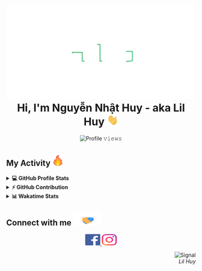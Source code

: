 <!-- Header -->
<h1 align="center">
  <img src="./images/logo.svg" width="500">
  <br>
  Hi, I'm Nguyễn Nhật Huy - aka Lil Huy <img src="./images/hi.gif" width="30px" height="30px">
</h1>

<!-- Counter -->
<p align="center">
  <img alt="Profile 𝚟𝚒𝚎𝚠𝚜" height="20px" src="https://hits.seeyoufarm.com/api/count/incr/badge.svg?url=https://github.com/oHTGo&count_bg=%23579E91&title_bg=%23555555&icon=&icon_color=%23E7E7E7&title=Views&edge_flat=false">
</p>

<!-- Dragon -->
<!-- <p align="center">
  <img alt="Dragon" height="300px" src="./images/dragon.png">
</p> -->

<!-- My Activity -->
<h2>My Activity <img src="./images/github-stats.gif" height="35px"></h2>
<details> 
  <summary><b>💻 GitHub Profile Stats</b></summary>
  <br>
  <p align="center">
    <img alt="Mosted used languages" src="https://github-readme-stats.vercel.app/api/top-langs/?username=oHTGo&layout=compact&theme=dark" height="192px"/>
    <br>
	  <img src="https://github-readme-stats.vercel.app/api?username=oHTGo&show_icons=true&icon_color=ffffff&theme=dark" alt="oHTGo's Github Stats" height="192px"/>
    <br>
    <b>Note:</b> Top languages is only a metric of the languages my public code consists of and doesn't reflect experience or skill level.
  </p>
</details>
<details>
  <summary><b>⚡ GitHub Contribution</b></summary>
  <br>
  <p><img alt="oHTGo's GitHub Contribution" src="https://github.com/oHTGo/oHTGo/blob/snake/snake.svg"/></p>
  <br>
</details>
<details> 
  <summary><b>📊 Wakatime Stats</b></summary>
  <br>
  
<!--START_SECTION:waka-->
**I'm a Night 🦉** 

```text
🌞 Morning    60 commits     ███░░░░░░░░░░░░░░░░░░░░░░   14.32% 
🌆 Daytime    136 commits    ████████░░░░░░░░░░░░░░░░░   32.46% 
🌃 Evening    178 commits    ██████████░░░░░░░░░░░░░░░   42.48% 
🌙 Night      45 commits     ██░░░░░░░░░░░░░░░░░░░░░░░   10.74%

```
📅 **I'm Most Productive on Tuesday** 

```text
Monday       66 commits     ████░░░░░░░░░░░░░░░░░░░░░   15.75% 
Tuesday      76 commits     ████░░░░░░░░░░░░░░░░░░░░░   18.14% 
Wednesday    66 commits     ████░░░░░░░░░░░░░░░░░░░░░   15.75% 
Thursday     32 commits     ██░░░░░░░░░░░░░░░░░░░░░░░   7.64% 
Friday       47 commits     ██░░░░░░░░░░░░░░░░░░░░░░░   11.22% 
Saturday     58 commits     ███░░░░░░░░░░░░░░░░░░░░░░   13.84% 
Sunday       74 commits     ████░░░░░░░░░░░░░░░░░░░░░   17.66%

```


📊 **This Week I Spent My Time On** 

```text
⌚︎ Time Zone: Asia/Ho_Chi_Minh

💬 Programming Languages: 
CSS                      6 hrs 4 mins        ██████████░░░░░░░░░░░░░░░   41.77% 
TypeScript               3 hrs 32 mins       ██████░░░░░░░░░░░░░░░░░░░   24.33% 
JSON                     1 hr 25 mins        ██░░░░░░░░░░░░░░░░░░░░░░░   9.84% 
XML                      1 hr 11 mins        ██░░░░░░░░░░░░░░░░░░░░░░░   8.23% 
SCSS                     44 mins             █░░░░░░░░░░░░░░░░░░░░░░░░   5.09%

🔥 Editors: 
VS Code                  14 hrs 32 mins      █████████████████████████   100.0%

```


<!--END_SECTION:waka-->
</details>

<!-- Connection -->
<h2> Connect with me <img src="./images/handshake.gif" height="35px"></h2>
<p align="center">
  <a href="https://facebook.com/nguyennhathuy.orit" target="_blank">
    <code><img src="./images/facebook.svg" alt="nguyennhathuy.orit" height="30" width="40"/></code>
  </a>
  <a href="https://instagram.com/_.lil.huy._" target="_blank">
    <code><img src="./images/instagram.svg" alt="_.lil.huy._" height="30" width="40"/></code>
  </a>
</p>

<!-- Signal -->
<p align="right">
  <img alt="Signal" height="25px" src="https://media.giphy.com/media/hlRzt8TxCNVcEZBt9w/giphy.gif">
  <br>
  <em>Lil Huy</em>
</p>
